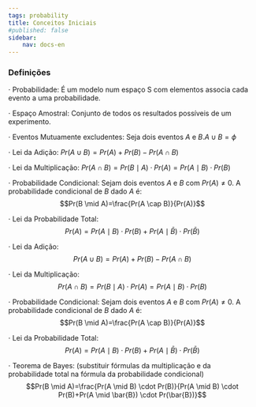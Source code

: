 ```yaml
---
tags: probability
title: Conceitos Iniciais
#published: false
sidebar:
    nav: docs-en
---
```


### Definições

$\cdot$ Probabilidade: É um modelo num espaço S com elementos associa cada evento a uma probabilidade.

$\cdot$ Espaço Amostral: Conjunto de todos os resultados possíveis de um experimento.

$\cdot$ Eventos Mutuamente excludentes: Seja dois eventos $A$ e $B. A \cup B=\phi$

$\cdot$ Lei da Adição: $Pr(A \cup B)= Pr(A)+Pr(B)-Pr(A \cap B)$

$\cdot$ Lei da Multiplicação: $Pr(A \cap B)=Pr(B \mid A) \cdot Pr(A)=Pr(A \mid B) \cdot Pr(B)$

$\cdot$ Probabilidade Condicional: Sejam dois eventos $A$ e $B$ com $Pr(A) \neq 0$. A probabilidade condicional de $B$ dado $A$ é:
$$Pr(B \mid A)=\frac{Pr(A \cap B)}{Pr(A)}$$

$\cdot$ Lei da Probabilidade Total:
$$Pr(A)=Pr(A \mid B) \cdot Pr(B)+Pr(A \mid \bar{B}) \cdot Pr(\bar{B})$$

$\cdot$ Lei da Adição:
$$Pr(A \cup B)=Pr(A)+Pr(B)-Pr(A \cap B)$$

$\cdot$ Lei da Multiplicação:
$$
Pr(A \cap B)=Pr(B \mid A) \cdot Pr(A)=Pr(A \mid B) \cdot Pr(B)
$$

$\cdot$ Probabilidade Condicional:
Sejam dois eventos $A$ e $B$ com $Pr(A) \neq 0$. A probabilidade condicional de $B$ dado $A$ é:
$$Pr(B \mid A)=\frac{Pr(A \cap B)}{Pr(A)}$$

$\cdot$ Lei da Probabilidade Total:
$$Pr(A)=Pr(A \mid B) \cdot Pr(B)+Pr(A \mid \bar{B}) \cdot Pr(\bar{B})$$

$\cdot$ Teorema de Bayes:
(substituir fórmulas da multiplicação e da probabilidade total na fórmula da probabilidade condicional)
$$Pr(B \mid A)=\frac{Pr(A \mid B) \cdot Pr(B)}{Pr(A \mid B) \cdot Pr(B)+Pr(A \mid \bar{B}) \cdot Pr(\bar{B})}$$


